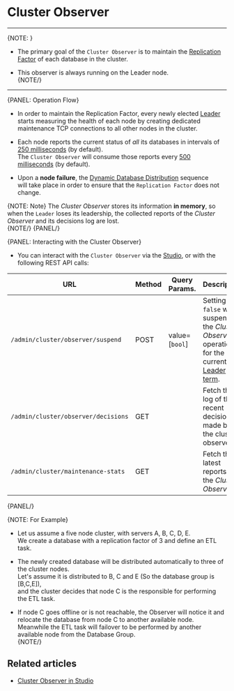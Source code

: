 # Cluster Observer
---

{NOTE: }

* The primary goal of the `Cluster Observer` is to maintain the [Replication Factor](../../../server/clustering/distribution/distributed-database#replication-factor) of each database in the cluster.  

* This observer is always running on the Leader node.  
{NOTE/}

---

{PANEL: Operation Flow}

* In order to maintain the Replication Factor, every newly elected [Leader](../../../server/clustering/rachis/cluster-topology#leader) starts measuring the health of each node 
  by creating dedicated maintenance TCP connections to all other nodes in the cluster.  

* Each node reports the current status of _all_  its databases in intervals of [250 milliseconds](../../../server/configuration/cluster-configuration#cluster.workersampleperiodinms) (by default).  
  The `Cluster Observer` will consume those reports every [500 milliseconds](../../../server/configuration/cluster-configuration#cluster.supervisorsampleperiodinms) (by default).  

* Upon a **node failure**, the [Dynamic Database Distribution](../../../server/clustering/distribution/distributed-database#dynamic-database-distribution) sequence  
  will take place in order to ensure that the `Replication Factor` does not change.  

{NOTE: Note}
The _Cluster Observer_ stores its information **in memory**, so when the `Leader` loses its leadership, the collected reports of the _Cluster Observer_ and its decisions log are lost.  
{NOTE/}
{PANEL/}

{PANEL: Interacting with the Cluster Observer}

* You can interact with the `Cluster Observer` via the [Studio](../../../studio/server/cluster/cluster-observer), or with the following REST API calls:

| URL | Method | Query Params. | Description |
| - | - | - | - |
| `/admin/cluster/observer/suspend` | POST | value=[`bool`] | Setting `false` will suspend the _Cluster Observer_ operation for the current [Leader term](../../../todo-update-me-later). |
| `/admin/cluster/observer/decisions` | GET | | Fetch the log of the recent decisions made by the cluster observer. |
| `/admin/cluster/maintenance-stats` | GET | | Fetch the latest reports of the _Cluster Observer_ |
{PANEL/}

{NOTE: For Example}

* Let us assume a five node cluster, with servers A, B, C, D, E.  
  We create a database with a replication factor of 3 and define an ETL task.  

* The newly created database will be distributed automatically to three of the cluster nodes.  
  Let's assume it is distributed to B, C and E (So the database group is [B,C,E]),  
  and the cluster decides that node C is the responsible for performing the ETL task.  

* If node C goes offline or is not reachable, the Observer will notice it and relocate the database from node C to another available node. 
  Meanwhile the ETL task will failover to be performed by another available node from the Database Group.  
{NOTE/}

## Related articles 

- [Cluster Observer in Studio](../../../studio/server/cluster/cluster-observer)  
